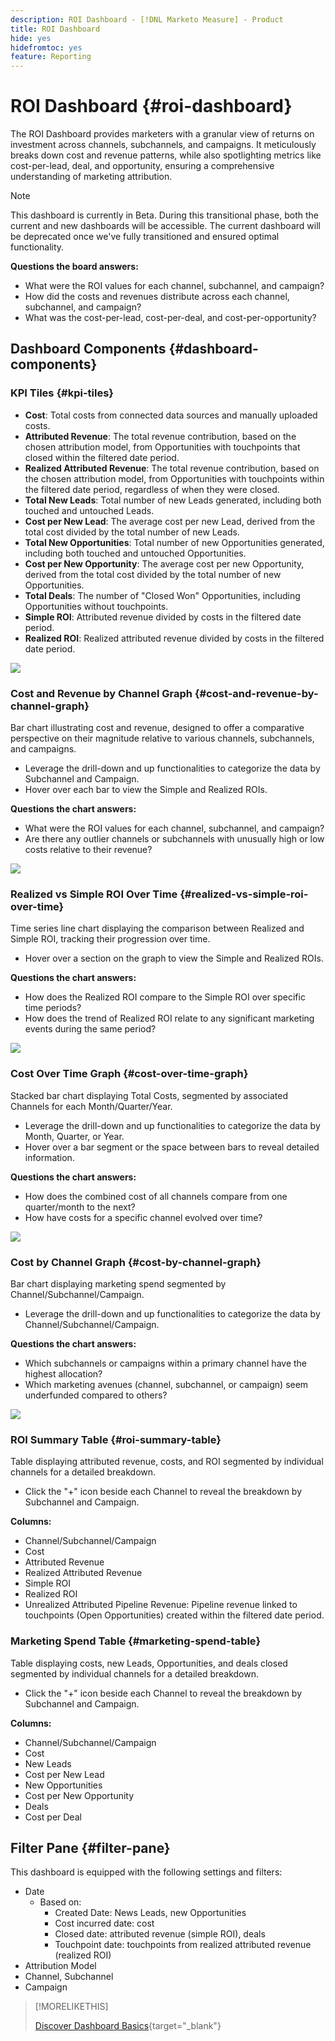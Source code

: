 ```yaml
---
description: ROI Dashboard - [!DNL Marketo Measure] - Product
title: ROI Dashboard
hide: yes
hidefromtoc: yes
feature: Reporting
---
```

# ROI Dashboard {#roi-dashboard}

The ROI Dashboard provides marketers with a granular view of returns on investment across channels, subchannels, and campaigns. It meticulously breaks down cost and revenue patterns, while also spotlighting metrics like cost-per-lead, deal, and opportunity, ensuring a comprehensive understanding of marketing attribution.

>[!NOTE]
>
>This dashboard is currently in Beta. During this transitional phase, both the current and new dashboards will be accessible. The current dashboard will be deprecated once we've fully transitioned and ensured optimal functionality.

**Questions the board answers:**

* What were the ROI values for each channel, subchannel, and campaign?
* How did the costs and revenues distribute across each channel, subchannel, and campaign?
* What was the cost-per-lead, cost-per-deal, and cost-per-opportunity?

## Dashboard Components {#dashboard-components}

### KPI Tiles {#kpi-tiles}

* **Cost**: Total costs from connected data sources and manually uploaded costs.
* **Attributed Revenue**: The total revenue contribution, based on the chosen attribution model, from Opportunities with touchpoints that closed within the filtered date period.
* **Realized Attributed Revenue**: The total revenue contribution, based on the chosen attribution model, from Opportunities with touchpoints within the filtered date period, regardless of when they were closed.
* **Total New Leads**: Total number of new Leads generated, including both touched and untouched Leads.
* **Cost per New Lead**: The average cost per new Lead, derived from the total cost divided by the total number of new Leads.
* **Total New Opportunities**: Total number of new Opportunities generated, including both touched and untouched Opportunities.
* **Cost per New Opportunity**: The average cost per new Opportunity, derived from the total cost divided by the total number of new Opportunities.
* **Total Deals**: The number of "Closed Won" Opportunities, including Opportunities without touchpoints.
* **Simple ROI**: Attributed revenue divided by costs in the filtered date period.
* **Realized ROI**: Realized attributed revenue divided by costs in the filtered date period.

![](assets/roi-dashboard-1.png)

### Cost and Revenue by Channel Graph {#cost-and-revenue-by-channel-graph}

Bar chart illustrating cost and revenue, designed to offer a comparative perspective on their magnitude relative to various channels, subchannels, and campaigns.

* Leverage the drill-down and up functionalities to categorize the data by Subchannel and Campaign.
* Hover over each bar to view the Simple and Realized ROIs.

**Questions the chart answers:**

* What were the ROI values for each channel, subchannel, and campaign?
* Are there any outlier channels or subchannels with unusually high or low costs relative to their revenue?

![](assets/roi-dashboard-2.png)

### Realized vs Simple ROI Over Time {#realized-vs-simple-roi-over-time}

Time series line chart displaying the comparison between Realized and Simple ROI, tracking their progression over time.

* Hover over a section on the graph to view the Simple and Realized ROIs.

**Questions the chart answers:**

* How does the Realized ROI compare to the Simple ROI over specific time periods?
* How does the trend of Realized ROI relate to any significant marketing events during the same period?

![](assets/roi-dashboard-3.png)

### Cost Over Time Graph {#cost-over-time-graph}

Stacked bar chart displaying Total Costs, segmented by associated Channels for each Month/Quarter/Year.

* Leverage the drill-down and up functionalities to categorize the data by Month, Quarter, or Year.
* Hover over a bar segment or the space between bars to reveal detailed information.

**Questions the chart answers:**

* How does the combined cost of all channels compare from one quarter/month to the next?
* How have costs for a specific channel evolved over time?

![](assets/roi-dashboard-4.png)

### Cost by Channel Graph {#cost-by-channel-graph}

Bar chart displaying marketing spend segmented by Channel/Subchannel/Campaign.

* Leverage the drill-down and up functionalities to categorize the data by Channel/Subchannel/Campaign.

**Questions the chart answers:**

* Which subchannels or campaigns within a primary channel have the highest allocation?
* Which marketing avenues (channel, subchannel, or campaign) seem underfunded compared to others?

![](assets/roi-dashboard-5.png)

### ROI Summary Table {#roi-summary-table}

Table displaying attributed revenue, costs, and ROI segmented by individual channels for a detailed breakdown.

* Click the "+" icon beside each Channel to reveal the breakdown by Subchannel and Campaign.

**Columns:**

* Channel/Subchannel/Campaign
* Cost
* Attributed Revenue
* Realized Attributed Revenue
* Simple ROI
* Realized ROI
* Unrealized Attributed Pipeline Revenue: Pipeline revenue linked to touchpoints (Open Opportunities) created within the filtered date period.

### Marketing Spend Table {#marketing-spend-table}

Table displaying costs, new Leads, Opportunities, and deals closed segmented by individual channels for a detailed breakdown.

* Click the "+" icon beside each Channel to reveal the breakdown by Subchannel and Campaign.

**Columns:**

* Channel/Subchannel/Campaign
* Cost
* New Leads
* Cost per New Lead 
* New Opportunities
* Cost per New Opportunity 
* Deals
* Cost per Deal

## Filter Pane {#filter-pane}

This dashboard is equipped with the following settings and filters:

* Date 
  * Based on:
    * Created Date: News Leads, new Opportunities
    * Cost incurred date: cost
    * Closed date: attributed revenue (simple ROI), deals
    * Touchpoint date: touchpoints from realized attributed revenue (realized ROI)
* Attribution Model
* Channel, Subchannel
* Campaign

>[!MORELIKETHIS]
>
>[Discover Dashboard Basics](/help/marketo-measure-discover-ui/dashboards/discover-dashboard-basics.md){target="_blank"}
